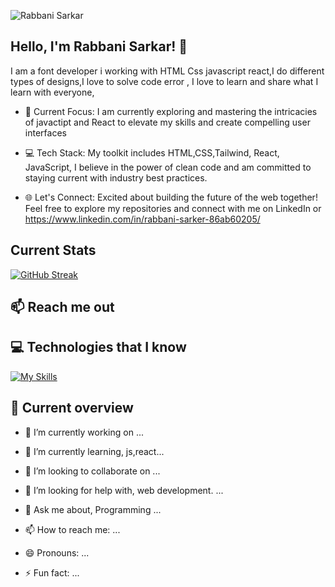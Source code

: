 ![Rabbani Sarkar](https://github.com/programmerrabbanii/programmerrabbanii/assets/135486188/fd6c26d6-6b56-4ed0-b552-cb31fb0d8840)

## Hello, I'm Rabbani Sarkar! 👋

I am a font developer i working with HTML Css  javascript react,I do different types of designs,I love to solve code error ,
I love to learn and share what I learn with everyone,

-  🚀 Current Focus: I am currently exploring and mastering the intricacies of javactipt and React to elevate my skills and create compelling user interfaces

-  💻 Tech Stack: My toolkit includes HTML,CSS,Tailwind, React, JavaScript,  I believe in the power of clean code and am committed to staying current with industry best practices.

-  🌐 Let's Connect: Excited about building the future of the web together! Feel free to explore my repositories and connect with me on LinkedIn or https://www.linkedin.com/in/rabbani-sarker-86ab60205/


## Current Stats
[![GitHub Streak](https://github-readme-streak-stats.herokuapp.com?user=programmerrabbanii&theme=catppuccin-mocha)](https://git.io/streak-stats) 

## 📫 Reach me out




## 💻 Technologies that I know
[![My Skills](https://skillicons.dev/icons?i=html,css,tailwindcss,bootstrap,js,react,firebase,mongodb)](https://skillicons.dev)

## 👀 Current overview

- 🔭 I’m currently working on ...
- 🌱 I’m currently learning,  js,react...
- 👯 I’m looking to collaborate on ...
- 🤔 I’m looking for help with, web development. ...
- 💬 Ask me about, Programming ...
- 📫 How to reach me: ...

- 😄 Pronouns: ...
- ⚡ Fun fact: ...

